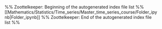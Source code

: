 %% Zoottelkeeper: Beginning of the autogenerated index file list  %%
 [[Mathematics/Statistics/Time_series/Master_time_series_course/Folder_ipynb|Folder_ipynb]]
%% Zoottelkeeper: End of the autogenerated index file list  %%
